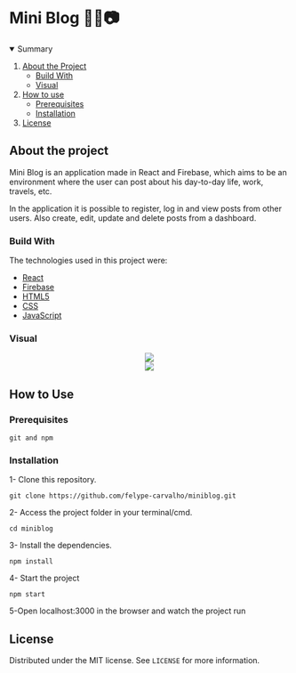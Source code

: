 # Mini Blog 📝🤳📷
 
<!-- TABLE OF CONTENTS -->
<details open="open">
  <summary>Summary</summary>
  <ol>
    <li>
      <a href="#about-the-project">About the Project</a>
      <ul>
        <li><a href="#build-with">Build With</a></li>
        <li><a href="#visual">Visual</a></li>
      </ul>
    </li>
    <li>
      <a href="#how-to-use">How to use</a>
      <ul>
        <li><a href="#prerequisites">Prerequisites</a></li>
        <li><a href="#installation">Installation</a></li>
      </ul>
    </li>
    <li><a href="#license">License</a></li>
  </ol>
</details>

<!-- ABOUT THE PROJECT -->
## About the project

<p>Mini Blog is an application made in React and Firebase, which aims to be an environment where the user can post about his day-to-day life, work, travels, etc.</p>
<p>In the application it is possible to register, log in and view posts from other users. Also create, edit, update and delete posts from a dashboard.</p>

<!-- BUILD WITH -->
### Build With
The technologies used in this project were:
* [React](https://reactjs.org)
* [Firebase](https://firebase.google.com/docs)
* [HTML5](https://developer.mozilla.org/en-US/docs/Web/HTML)
* [CSS](https://developer.mozilla.org/en-US/docs/Web/CSS)
* [JavaScript](https://developer.mozilla.org/en-US/docs/Web/JavaScript)



<!-- VISUAL -->
### Visual

<div align="center">
 <img src="https://github.com/felype-carvalho/miniblog/assets/43687521/209f64e0-e30b-4319-9c90-4c5de8e00fab">
</div>
<div align="center">
 <img src="https://github.com/felype-carvalho/miniblog/assets/43687521/b65ff81a-39fa-4a5e-84a0-5832e83ccd17">
</div>


<!-- HOW TO USE -->
## How to Use

### Prerequisites

``` git and npm ```

### Installation

1- Clone this repository.
``` 
git clone https://github.com/felype-carvalho/miniblog.git
```

2- Access the project folder in your terminal/cmd.
``` 
cd miniblog
```

3- Install the dependencies.
```
npm install
```

4- Start the project
``` 
npm start
```

5-Open localhost:3000 in the browser and watch the project run

 
<!-- LICENSE -->
## License

Distributed under the MIT license. See `LICENSE` for more information.
